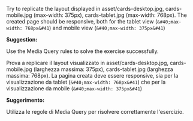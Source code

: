 Try to replicate the layout displayed in asset/cards-desktop.jpg, cards-mobile.jpg (max-width: 375px), cards-tablet.jpg (max-width: 768px). The created page should be responsive, both for the tablet view (`&#40;max-width: 768px&#41`) and mobile view (`&#40;max-width: 375px&#41`)

**Suggestion:**

[//]: # "Per risolvere al meglio l'esercizio, usare le Media Query."

Use the Media Query rules to solve the exercise successfully.



Prova a replicare il layout visualizzato in asset/cards-desktop.jpg, cards-mobile.jpg (larghezza massima: 375px), cards-tablet.jpg (larghezza massima: 768px). La pagina creata deve essere responsive, sia per la visualizzazione da tablet (`&#40;max-width: 768px&#41`) che per la visualizzazione da mobile (`&#40;max-width: 375px&#41`)

**Suggerimento:**

[//]: # "Per risolvere al meglio l'esercizio, usare le Media Query."

Utilizza le regole di Media Query per risolvere correttamente l'esercizio.